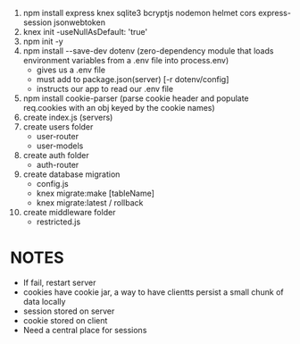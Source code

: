 1. npm install express knex sqlite3 bcryptjs nodemon helmet cors express-session jsonwebtoken
2. knex init
   -useNullAsDefault: 'true'
3. npm init -y
4. npm install --save-dev dotenv (zero-dependency module that loads environment variables from a .env file into process.env)
   - gives us a .env file
   - must add to package.json(server) [-r dotenv/config]
   - instructs our app to read our .env file
5. npm install cookie-parser (parse cookie header and populate req.cookies with an obj keyed by the cookie names)
6. create index.js (servers)
7. create users folder
   - user-router
   - user-models
8. create auth folder
   - auth-router
9. create database migration
   - config.js
   - knex migrate:make [tableName]
   - knex migrate:latest / rollback
10. create middleware folder
    - restricted.js

# NOTES

- If fail, restart server
- cookies have cookie jar, a way to have clientts persist a small chunk of data locally
- session stored on server
- cookie stored on client
- Need a central place for sessions
